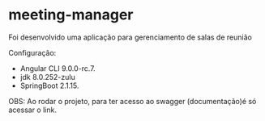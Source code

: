 # meeting-manager

  Foi desenvolvido uma aplicação para gerenciamento de salas de reunião
  
  
Configuração:
- Angular CLI 9.0.0-rc.7.
- jdk 8.0.252-zulu
- SpringBoot 2.1.15.

OBS: Ao rodar o projeto, para ter acesso ao swagger (documentação)é só acessar o link.
